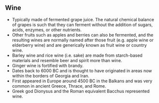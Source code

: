 Wine
----

* Typically made of fermented grape juice. The natural chemical balance of grapes is such that they can ferment without the addition of sugars, acids, enzymes, or other nutrients.
* Other fruits such as apples and berries can also be fermented, and the resulting wines are normally named after those fruit (e.g. apple wine or elderberry wine) and are generically known as fruit wine or country wine.
* Barley wine and rice wine (i.e. sake) are made from starch-based materials and resemble beer and spirit more than wine.
* Ginger wine is fortified with brandy.
* Dates back to 6000 BC and is thought to have originated in areas now within the borders of Georgia and Iran.
* First appeared in Europe around 4500 BC in the Balkans and was very common in ancient Greece, Thrace, and Rome.
* Greek god Dionysus and the Roman equivalent Bacchus represented wine.
